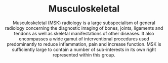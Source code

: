 ---
title: Musculoskeletal
excerpt: Skeletal imaging and intervention.
subtitle: Musculoskeletal (MSK) radiology is a large subspecialism of general radiology concerning the diagnostic imaging of bones, joints, ligaments and tendons as well as skeletal manifestations of other diseases. It also encompasses a wide gamut of interventional procedures used predominantly to reduce inflammation, pain and increase function. MSK is sufficiently large to contain a number of sub-interests in its own right represented within this group.

tags: 
    - msk

groupTag: msk

eleventyNavigation:
    key: msk
    title: Musculoskeletal

---